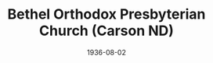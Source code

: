 ---
date: &id001 1936-08-02
end_date: null
location:
  address: 601 Grant Street
  city: Carson
  state: ND
minister:
- end: 1940-01-01
  name: Samuel Allen
  start: 1936-08-02
  type: Pastor
- end: 1944-01-01
  name: John Gray
  start: 1940-01-01
  type: Pastor
- end: 1952-01-01
  name: Walter Magee
  start: 1945-01-01
  type: Pastor
- end: 1957-01-01
  name: Henry Tavares
  start: 1952-01-01
  type: Pastor
- end: 1964-01-01
  name: V. Robert Nilson
  start: 1957-01-01
  type: Pastor
- end: 1979-01-01
  name: Jack Peterson
  start: 1967-01-01
  type: Pastor
- end: 1983-01-01
  name: David Kiester
  start: 1980-01-01
  type: Pastor
- end: 1992-01-01
  name: G. I. Williamson
  start: 1983-01-01
  type: Pastor
- end: 1995-01-01
  name: Sam Allison
  start: 1991-01-01
  type: Pastor
- end: 1996-01-01
  name: Paul Ferrie
  start: 1995-01-01
  type: Pastor
- end: 2011-01-01
  name: W. Vernon Picknally, Jr.
  start: 2000-01-01
  type: Pastor
- end: null
  name: Bruce L. Prentice
  start: 2013-01-01
  type: Pastor
ministers:
- Samuel Allen
- John Gray
- Walter Magee
- Henry Tavares
- V. Robert Nilson
- Jack Peterson
- David Kiester
- G. I. Williamson
- Sam Allison
- Paul Ferrie
- W. Vernon Picknally, Jr.
- Bruce L. Prentice
name: Bethel Orthodox Presbyterian Church
names:
- end: null
  name: Bethel Orthodox Presbyterian Church
  start: 1936-08-02
origination_date: *id001
raw_data: "ND Carson\n\nBethel Orthodox Presbyterian Church (August 2, 1936\u2013\
  \ )\n601 Grant Street\nPastors: Samuel Allen, 1936\u201340\nJohn Gray, 1940\u2013\
  44\nWalter Magee, 1945\u201352\nHenry Tavares, 1952\u201357\nV . Robert Nilson,\
  \ 1957\u201364\nJack Peterson, 1967\u201379\nDavid Kiester, 1980\u201383\nG. I.\
  \ Williamson, 1983\u201392\nSam Allison, 1991\u201395\nPaul Ferrie, 1995\u201396\n\
  W. Vernon Picknally, Jr., 2000\u20132011\nBruce L. Prentice, 2013"
received_from: null
states:
- ND
status:
  active: true
  end_date: null
  reason: null
  received_from: null
  withdrawal_to: null
title: Bethel Orthodox Presbyterian Church (Carson ND)
year_established:
- 1936

---